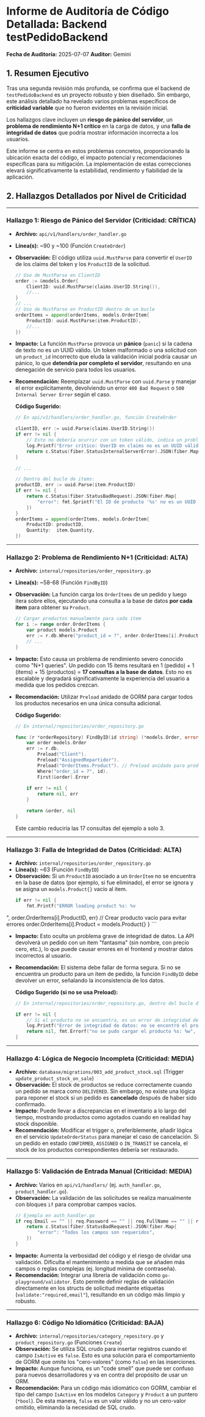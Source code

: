 # Informe de Auditoría de Código Detallada: Backend testPedidoBackend

**Fecha de Auditoría:** 2025-07-07
**Auditor:** Gemini

## 1. Resumen Ejecutivo

Tras una segunda revisión más profunda, se confirma que el backend de `testPedidoBackend` es un proyecto robusto y bien diseñado. Sin embargo, este análisis detallado ha revelado varios problemas específicos de **criticidad variable** que no fueron evidentes en la revisión inicial.

Los hallazgos clave incluyen un **riesgo de pánico del servidor**, un **problema de rendimiento N+1 crítico** en la carga de datos, y una **falla de integridad de datos** que podría mostrar información incorrecta a los usuarios.

Este informe se centra en estos problemas concretos, proporcionando la ubicación exacta del código, el impacto potencial y recomendaciones específicas para su mitigación. La implementación de estas correcciones elevará significativamente la estabilidad, rendimiento y fiabilidad de la aplicación.

## 2. Hallazgos Detallados por Nivel de Criticidad

---

### **Hallazgo 1: Riesgo de Pánico del Servidor (Criticidad: CRÍTICA)**

*   **Archivo:** `api/v1/handlers/order_handler.go`
*   **Línea(s):** ~90 y ~100 (Función `CreateOrder`)
*   **Observación:** El código utiliza `uuid.MustParse` para convertir el `UserID` de los claims del token y los `ProductID` de la solicitud.
    ```go
    // Uso de MustParse en ClientID
    order := &models.Order{
        ClientID: uuid.MustParse(claims.UserID.String()),
        //...
    }
    // ...
    // Uso de MustParse en ProductID dentro de un bucle
    orderItems = append(orderItems, models.OrderItem{
        ProductID: uuid.MustParse(item.ProductID),
        //...
    })
    ```
*   **Impacto:** La función `MustParse` provoca un **pánico** (`panic`) si la cadena de texto no es un UUID válido. Un token malformado o una solicitud con un `product_id` incorrecto que eluda la validación inicial podría causar un pánico, lo que **detendría por completo el servidor**, resultando en una denegación de servicio para todos los usuarios.
*   **Recomendación:** Reemplazar `uuid.MustParse` con `uuid.Parse` y manejar el error explícitamente, devolviendo un error `400 Bad Request` o `500 Internal Server Error` según el caso.

    **Código Sugerido:**
    ```go
    // En api/v1/handlers/order_handler.go, función CreateOrder

    clientID, err := uuid.Parse(claims.UserID.String())
    if err != nil {
        // Esto no debería ocurrir con un token válido, indica un problema interno.
        log.Printf("Error crítico: UserID en claims no es un UUID válido: %v", err)
        return c.Status(fiber.StatusInternalServerError).JSON(fiber.Map{"error": "Error interno del servidor"})
    }

    // ...

    // Dentro del bucle de items:
    productID, err := uuid.Parse(item.ProductID)
    if err != nil {
        return c.Status(fiber.StatusBadRequest).JSON(fiber.Map{
            "error": fmt.Sprintf("El ID de producto '%s' no es un UUID válido", item.ProductID),
        })
    }
    orderItems = append(orderItems, models.OrderItem{
        ProductID: productID,
        Quantity:  item.Quantity,
    })
    ```

---

### **Hallazgo 2: Problema de Rendimiento N+1 (Criticidad: ALTA)**

*   **Archivo:** `internal/repositories/order_repository.go`
*   **Línea(s):** ~58-68 (Función `FindByID`)
*   **Observación:** La función carga los `OrderItems` de un pedido y luego itera sobre ellos, ejecutando una consulta a la base de datos **por cada item** para obtener su `Product`.
    ```go
    // Cargar productos manualmente para cada item
    for i := range order.OrderItems {
        var product models.Product
        err := r.db.Where("product_id = ?", order.OrderItems[i].ProductID).First(&product).Error
        // ...
    }
    ```
*   **Impacto:** Esto causa un problema de rendimiento severo conocido como "N+1 queries". Un pedido con 15 items resultará en 1 (pedido) + 1 (items) + 15 (productos) = **17 consultas a la base de datos**. Esto no es escalable y degradará significativamente la experiencia del usuario a medida que los pedidos crezcan.
*   **Recomendación:** Utilizar `Preload` anidado de GORM para cargar todos los productos necesarios en una única consulta adicional.

    **Código Sugerido:**
    ```go
    // En internal/repositories/order_repository.go

    func (r *orderRepository) FindByID(id string) (*models.Order, error) {
        var order models.Order
        err := r.db.
            Preload("Client").
            Preload("AssignedRepartidor").
            Preload("OrderItems.Product"). // Preload anidado para productos
            Where("order_id = ?", id).
            First(&order).Error
        
        if err != nil {
            return nil, err
        }

        return &order, nil
    }
    ```
    Este cambio reduciría las 17 consultas del ejemplo a solo 3.

---

### **Hallazgo 3: Falla de Integridad de Datos (Criticidad: ALTA)**

*   **Archivo:** `internal/repositories/order_repository.go`
*   **Línea(s):** ~63 (Función `FindByID`)
*   **Observación:** Si un `ProductID` asociado a un `OrderItem` no se encuentra en la base de datos (por ejemplo, si fue eliminado), el error se ignora y se asigna un `models.Product{}` vacío al item.
    ```go
    if err != nil {
        fmt.Printf("ERROR loading product %s: %v
", order.OrderItems[i].ProductID, err)
        // Crear producto vacío para evitar errores
        order.OrderItems[i].Product = models.Product{}
    }
    ```
*   **Impacto:** Esto oculta un problema grave de integridad de datos. La API devolverá un pedido con un item "fantasma" (sin nombre, con precio cero, etc.), lo que puede causar errores en el frontend y mostrar datos incorrectos al usuario.
*   **Recomendación:** El sistema debe fallar de forma segura. Si no se encuentra un producto para un item de pedido, la función `FindByID` debe devolver un error, señalando la inconsistencia de los datos.

    **Código Sugerido (si no se usa Preload):**
    ```go
    // En internal/repositories/order_repository.go, dentro del bucle de FindByID

    if err != nil {
        // Si el producto no se encuentra, es un error de integridad de datos.
        log.Printf("Error de integridad de datos: no se encontró el producto %s para el pedido %s", order.OrderItems[i].ProductID, id)
        return nil, fmt.Errorf("no se pudo cargar el producto %s: %w", order.OrderItems[i].ProductID, err)
    }
    ```

---

### **Hallazgo 4: Lógica de Negocio Incompleta (Criticidad: MEDIA)**

*   **Archivo:** `database/migrations/003_add_product_stock.sql` (Trigger `update_product_stock_on_sale`)
*   **Observación:** El stock de productos se reduce correctamente cuando un pedido se marca como `DELIVERED`. Sin embargo, no existe una lógica para reponer el stock si un pedido es **cancelado** después de haber sido confirmado.
*   **Impacto:** Puede llevar a discrepancias en el inventario a lo largo del tiempo, mostrando productos como agotados cuando en realidad hay stock disponible.
*   **Recomendación:** Modificar el trigger o, preferiblemente, añadir lógica en el servicio `UpdateOrderStatus` para manejar el caso de cancelación. Si un pedido en estado `CONFIRMED`, `ASSIGNED` o `IN_TRANSIT` se cancela, el stock de los productos correspondientes debería ser restaurado.

---

### **Hallazgo 5: Validación de Entrada Manual (Criticidad: MEDIA)**

*   **Archivo:** Varios en `api/v1/handlers/` (ej. `auth_handler.go`, `product_handler.go`).
*   **Observación:** La validación de las solicitudes se realiza manualmente con bloques `if` para comprobar campos vacíos.
    ```go
    // Ejemplo en auth_handler.go
    if req.Email == "" || req.Password == "" || req.FullName == "" || req.PhoneNumber == "" {
        return c.Status(fiber.StatusBadRequest).JSON(fiber.Map{
            "error": "Todos los campos son requeridos",
        })
    }
    ```
*   **Impacto:** Aumenta la verbosidad del código y el riesgo de olvidar una validación. Dificulta el mantenimiento a medida que se añaden más campos o reglas complejas (ej. longitud mínima de contraseña).
*   **Recomendación:** Integrar una librería de validación como `go-playground/validator`. Esto permite definir reglas de validación directamente en los structs de solicitud mediante etiquetas (`validate:"required,email"`), resultando en un código más limpio y robusto.

---

### **Hallazgo 6: Código No Idiomático (Criticidad: BAJA)**

*   **Archivo:** `internal/repositories/category_repository.go` y `product_repository.go` (Funciones `Create`)
*   **Observación:** Se utiliza SQL crudo para insertar registros cuando el campo `IsActive` es `false`. Esto es una solución para el comportamiento de GORM que omite los "cero-valores" (como `false`) en las inserciones.
*   **Impacto:** Aunque funciona, es un "code smell" que puede ser confuso para nuevos desarrolladores y va en contra del propósito de usar un ORM.
*   **Recomendación:** Para un código más idiomático con GORM, cambiar el tipo del campo `IsActive` en los modelos `Category` y `Product` a un puntero (`*bool`). De esta manera, `false` es un valor válido y no un cero-valor omitido, eliminando la necesidad de SQL crudo.